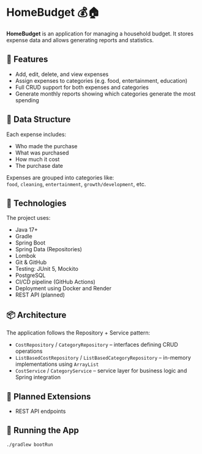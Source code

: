 # HomeBudget 💰🏠

**HomeBudget** is an application for managing a household budget. It stores expense data and allows generating reports and statistics.

## 📌 Features

- Add, edit, delete, and view expenses
- Assign expenses to categories (e.g. food, entertainment, education)
- Full CRUD support for both expenses and categories
- Generate monthly reports showing which categories generate the most spending

## 🧩 Data Structure

Each expense includes:
- Who made the purchase
- What was purchased
- How much it cost
- The purchase date

Expenses are grouped into categories like:  
`food`, `cleaning`, `entertainment`, `growth/development`, etc.

## 🧪 Technologies

The project uses:

- Java 17+
- Gradle
- Spring Boot
- Spring Data (Repositories)
- Lombok
- Git & GitHub
- Testing: JUnit 5, Mockito
- PostgreSQL
- CI/CD pipeline (GitHub Actions)
- Deployment using Docker and Render
- REST API (planned)

## 📦 Architecture

The application follows the Repository + Service pattern:

- `CostRepository` / `CategoryRepository` – interfaces defining CRUD operations
- `ListBasedCostRepository` / `ListBasedCategoryRepository` – in-memory implementations using `ArrayList`
- `CostService` / `CategoryService` – service layer for business logic and Spring integration

## 🔧 Planned Extensions

- REST API endpoints

## 🚀 Running the App

```bash
./gradlew bootRun
